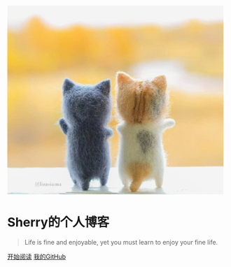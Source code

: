 ![logo](_media/avatar.jpeg)

# Sherry的个人博客

> Life is fine and enjoyable, yet you must learn to enjoy your fine life.



[开始阅读](README.md)
[我的GitHub](https://github.com/muluofeng/muluofeng.github.io)